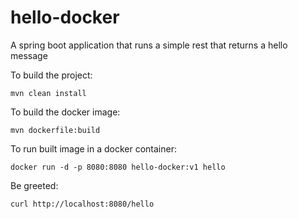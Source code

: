 # hello-docker

A spring boot application that runs a simple rest that returns a hello message

To build the project:<br/>
```
mvn clean install
```

To build the docker image:<br/>
```
mvn dockerfile:build
```

To run built image in a docker container:<br/>
```
docker run -d -p 8080:8080 hello-docker:v1 hello 
```

Be greeted:<br/>
```
curl http://localhost:8080/hello
```
